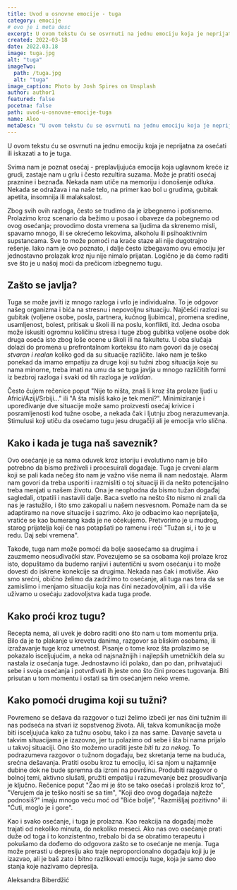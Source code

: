 ```yaml
---
title: Uvod u osnovne emocije - tuga
category: emocije
# ovo je i meta desc
excerpt: U ovom tekstu ću se osvrnuti na jednu emociju koja je neprijatna za osećati ili iskazati a to je tuga.
created: 2022-03-18
date: 2022.03.18
image: tuga.jpg
alt: "tuga"
imageTwo:
  path: /tuga.jpg
  alt: "tuga"
image_caption: Photo by Josh Spires on Unsplash
author: author1
featured: false
pocetna: false
path: uvod-u-osnovne-emocije-tuga
name: Aloo
metaDesc: "U ovom tekstu ću se osvrnuti na jednu emociju koja je neprijatna za osećati ili iskazati a to je tuga."
---
```



U ovom tekstu ću se osvrnuti na jednu emociju koja je neprijatna za osećati ili iskazati a to je tuga.

Svima nam je poznat osećaj - preplavljujuća emocija koja uglavnom kreće iz grudi, zastaje nam u grlu i često rezultira suzama. Može je pratiti osećaj praznine i beznađa. Nekada nam utiče na memoriju i donošenje odluka. Nekada se odražava i na naše telo, na primer kao bol u grudima, gubitak apetita, insomnija ili malaksalost.

Zbog svih ovih razloga, često se trudimo da je izbegnemo i potisnemo. Prolazimo kroz scenario da bežimo u posao i obaveze da pobegnemo od ovog osećanja; provodimo dosta vremena sa ljudima da skrenemo misli, spavamo mnogo, ili se okrećemo lekovima, alkoholu ili psihoaktivnim supstancama. Sve to može pomoći na kraće staze ali nije dugotrajno rešenje. Iako nam je ovo poznato, i dalje često izbegavamo ovu emociju jer jednostavno prolazak kroz nju nije nimalo prijatan. Logično je da ćemo raditi sve što je u našoj moći da prečicom izbegnemo tugu.

## Zašto se javlja?
 Tuga se može javiti iz mnogo razloga i vrlo je individualna. To je odgovor našeg organizma i bića na stresnu i nepovoljnu situaciju. Najčešći razlozi su gubitak (voljene osobe, posla, partnera, kućnog ljubimca), promena sredine, usamljenost, bolest, pritisak u školi ili na poslu, konflikti, itd. Jedna osoba može iskusiti ogromnu količinu stresa i tuge zbog gubitka voljene osobe dok druga oseća isto zbog loše ocene u školi ili na fakultetu. U oba slučaja dolazi do promena u prefrontalnom korteksu što nam govori da je osećaj *stvaran i realan* koliko god da su situacije različite. Iako nam je teško ponekad da imamo empatiju za druge koji su tužni zbog situacija koje su nama minorne, treba imati na umu da se tuga javlja u mnogo različitih formi iz bezbroj razloga i svaki od tih razloga je *validan*.

Često čujem rečenice poput "Nije to ništa, znaš li kroz šta prolaze ljudi u Africi/Aziji/Srbiji..." ili "A šta misliš kako je tek meni?". Minimiziranje i upoređivanje dve situacije može samo proizvesti osećaj krivice i posramljenosti kod tužne osobe, a nekada čak i ljutnju zbog nerazumevanja. Stimulusi koji utiču da osećamo tugu jesu drugačiji ali je emocija vrlo slična.

## Kako i kada je tuga naš saveznik? 
Ovo osećanje je sa nama oduvek kroz istoriju i evolutivno nam je bilo potrebno da bismo preživeli i procesuirali događaje. Tuga je crveni alarm koji se pali kada nečeg što nam je važno više nema ili nam nedostaje. Alarm nam govori da treba usporiti i razmisliti o toj situaciji ili da nešto potencijalno treba menjati u našem životu. Ona je neophodna da bismo tužan događaj sagledali, otpatili i nastavili dalje. Baca svetlo na nešto što nismo ni znali da nas je rastužilo, i što smo zakopali u našem nesvesnom. Pomaže nam da se adaptiramo na nove situacije i sazrimo. Ako je odbacimo kao neprijatelja, vratiće se kao bumerang kada je ne očekujemo. Pretvorimo je u mudrog, starog prijatelja koji će nas potapšati po ramenu i reći "Tužan si, i to je u redu. Daj sebi vremena". 

Takođe, tuga nam može pomoći da bolje saosećamo sa drugima i zauzmemo neosuđivački stav. Povezujemo se sa osobama koji prolaze kroz isto, dopuštamo da budemo ranjivi i autentični u svom osećanju i to može dovesti do iskrene konekcije sa drugima. Nekada nas čak i motiviše. Ako smo srećni, obično želimo da zadržimo to osećanje, ali tuga nas tera da se zamislimo i menjamo situaciju koja nas čini nezadovoljnim, ali i da više uživamo u osećaju zadovoljstva kada tuga prođe.

## Kako proći kroz tugu?
 Recepta nema, ali uvek je dobro raditi ono što nam u tom momentu prija. Bilo da je to plakanje u krevetu danima, razgovor sa bliskim osobama, ili izražavanje tuge kroz umetnost. Pisanje o tome kroz šta prolazimo se pokazalo isceljujućim, a neka od najsnažnijih i najlepših umetničkih dela su nastala iz osećanja tuge. Jednostavno ići polako, dan po dan, prihvatajući sebe i svoja osećanja i potvrđivati ih jeste ono što čini proces tugovanja. Biti prisutan u tom momentu i ostati sa tim osećanjem neko vreme.

## Kako pomoći drugima koji su tužni?
 Povremeno se dešava da razgovor o tuzi želimo izbeći jer nas čini tužnim ili nas podseća na stvari iz sopstvenog života. Ali, takva komunikacija može biti isceljujuća kako za tužnu osobu, tako i za nas same. Davanje saveta u takvim situacijama je izazovno, jer tu polazimo od sebe i šta bi nama prijalo u takvoj situaciji. Ono što možemo uraditi jeste *biti tu za nekog.* To podrazumeva razgovor o tužnom događaju, bez skretanja teme na buduća, srećna dešavanja. Pratiti osobu kroz tu emociju, ići sa njom u najtamnije dubine dok ne bude spremna da izroni na površinu. Produbiti razgovor o bolnoj temi, aktivno slušati, pružiti empatiju i razumevanje bez prosuđivanja je ključno. Rečenice poput "Žao mi je što se tako osećaš i prolaziš kroz to", "Verujem da je teško nositi se sa tim", "Koji deo ovog događaja najteže podnosiš?" imaju mnogo veću moć od "Biće bolje", "Razmišljaj pozitivno" ili "Ćuti, moglo je i gore".

Kao i svako osećanje, i tuga je prolazna. Kao reakcija na događaj može trajati od nekoliko minuta, do nekoliko meseci. Ako nas ovo osećanje prati duže od toga i to konzistentno, trebalo bi da se obratimo terapeutu i pokušamo da dođemo do odgovora zašto se to osećanje ne menja. Tuga može prerasti u depresiju ako traje neproporcionalno događaju koji ju je izazvao, ali je baš zato i bitno razlikovati emociju tuge, koja je samo deo stanja koje nazivamo depresija.

Aleksandra Biberdžić